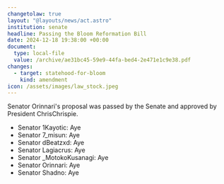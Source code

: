 ```yaml
---
changetolaw: true
layout: "@layouts/news/act.astro"
institution: senate
headline: Passing the Bloom Reformation Bill
date: 2024-12-18 19:38:00 +00:00
document:
  type: local-file
  value: /archive/ae31bc45-59e9-44fa-bed4-2e471e1c9e38.pdf
changes:
  - target: statehood-for-bloom
    kind: amendment
icon: /assets/images/law_stock.jpeg
---
```

Senator Orinnari's proposal was passed by the Senate and approved by President ChrisChrispie.<!--more-->

* Senator 1Kayotic: Aye
* Senator 7_misun: Aye
* Senator dBeatzxd: Aye
* Senator Lagiacrus: Aye
* Senator _MotokoKusanagi: Aye
* Senator Orinnari: Aye
* Senator Shadno: Aye
